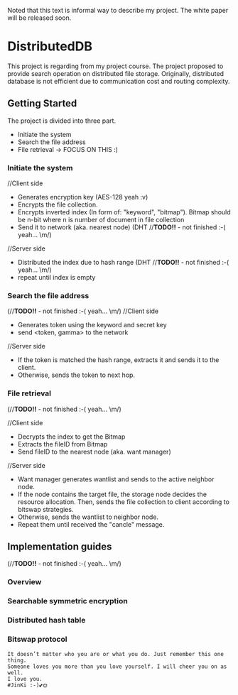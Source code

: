 Noted that this text is informal way to describe my project. 
The white paper will be released soon.

# DistributedDB
This project is regarding from my project course. The project proposed to provide search operation on distributed file storage.
Originally, distributed database is not efficient due to communication cost and routing complexity. 

## Getting Started
The project is divided into three part.
* Initiate the system
* Search the file address
* File retrieval -> FOCUS ON THIS :)

### Initiate the system 
//Client side
* Generates encryption key (AES-128 yeah :v)
* Encrypts the file collection.
* Encrypts inverted index (In form of: "keyword", "bitmap"). Bitmap should be n-bit where n is number of document in file collection
* Send it to network (aka. nearest node) (DHT //**TODO!!** - not finished :-( yeah... \m/)


//Server side
* Distributed the index due to hash range (DHT //**TODO!!** - not finished :-( yeah... \m/)
* repeat until index is empty

### Search the file address 
(//**TODO!!** - not finished :-( yeah... \m/)
//Client side
* Generates token using the keyword and secret key
* send <token, gamma> to the network

//Server side
* If the token is matched the hash range, extracts it and sends it to the client.
* Otherwise, sends the token to next hop.

### File retrieval

(//**TODO!!** - not finished :-( yeah... \m/)

//Client side
* Decrypts the index to get the Bitmap
* Extracts the fileID from Bitmap
* Send fileID to the nearest node (aka. want manager)

//Server side
* Want manager generates wantlist and sends to the active neighbor node.
* If the node contains the target file, the storage node decides the resource allocation. Then, sends the file collection to client according to bitswap strategies.
* Otherwise, sends the wantlist to neighbor node.
* Repeat them until received the "cancle" message.

## Implementation guides

(//**TODO!!** - not finished :-( yeah... \m/)

### Overview
### Searchable symmetric encryption
### Distributed hash table
### Bitswap protocol


```
It doesn’t matter who you are or what you do. Just remember this one thing. 
Someone loves you more than you love yourself. I will cheer you on as well.
I love you.
#JinKi :-)💕🌞
```
